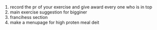 1. record the pr of your exercise and give award every one who is in top
2. main exercise suggestion for bigginer
3. francihess section 
4. make a menupage for high proten meal deit 